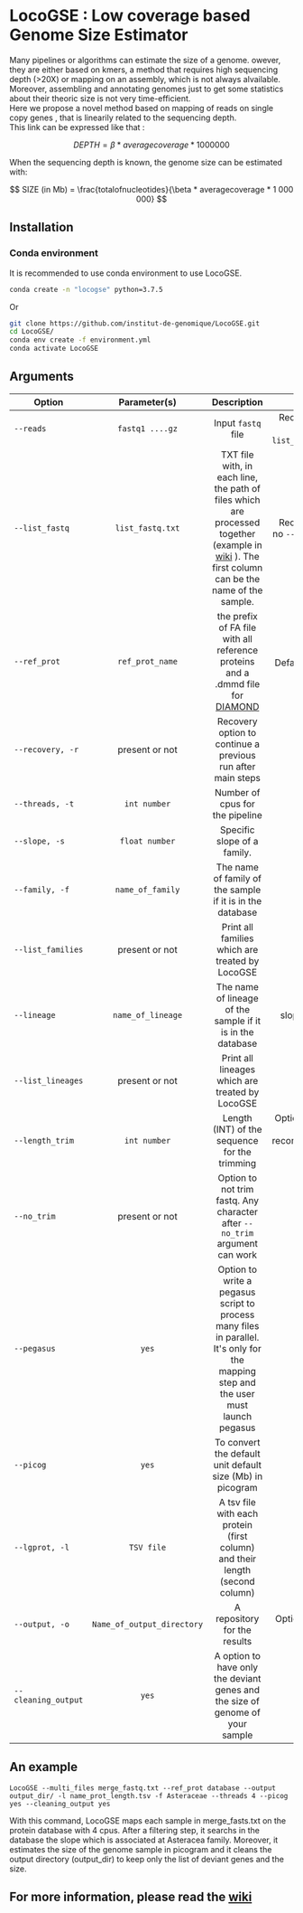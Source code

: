 # LocoGSE : Low coverage based Genome Size Estimator

Many pipelines or algorithms can estimate the size of a genome. owever, they are either based on kmers, a method that requires high sequencing depth (>20X) or mapping on an assembly, which is not always alvailable.   
Moreover, assembling and annotating genomes just to get some statistics about their theoric size is not very time-efficient.  
Here we propose a novel method based on mapping of reads on single copy genes , that is linearily related to the sequencing depth.  
This link can be expressed like that :


$$ DEPTH = \beta *  averagecoverage  * 1 000 000 $$

When the sequencing depth is known, the genome size can be estimated with:


$$ SIZE (in Mb) = \frac{totalofnucleotides}{\beta * averagecoverage * 1 000 000} $$


## Installation

### Conda environment 

It is recommended to use conda environment to use LocoGSE.

```bash
conda create -n "locogse" python=3.7.5
```
Or
```bash
git clone https://github.com/institut-de-genomique/LocoGSE.git
cd LocoGSE/
conda env create -f environment.yml
conda activate LocoGSE
```


## Arguments

|  Option  |  Parameter(s)  |  Description  |  Requirement  |
|---   |:-:   |:-:   |--:  |
|  `--reads`  |  `fastq1 ....gz`  |  Input `fastq` file |  Required if there is no `--list_fastq`argument |
|  `--list_fastq`  |  `list_fastq.txt`  |  TXT file with, in each line, the path of files which are processed together (example in [wiki](https://github.com/institut-de-genomique/LocoGSE/wiki/4.LocoGSE-tutorial) ). The first column can be the name of the sample. |  Required if there is no `--reads`argument |
|  `--ref_prot`  |  `ref_prot_name`  | the prefix of FA file with all reference proteins and a .dmmd  file for [DIAMOND](https://github.com/bbuchfink/diamond)  |  Required. By Default : `OneKpGenes database`  | 
| `--recovery, -r`  | present or not |  Recovery option to continue a previous run after main steps  |  Optional  |
| `--threads, -t`  |  `int number`  |  Number of cpus for the pipeline  |  Optional  |
|  `--slope, -s `  |  `float number` |  Specific slope of a family.  |  Optional |
|  `--family, -f`  |  `name_of_family`  |  The name of family of the sample if it is in the database  |  Optional if any slope are given  |
|  `--list_families`  |  present or not  |  Print all families which are treated by LocoGSE   |  Optional  |
|  `--lineage`  |  `name_of_lineage`  |  The name of lineage of the sample if it is in the database  |  Optional if any slope or family are given  |
|  `--list_lineages`  |  present or not  |  Print all lineages which are treated by LocoGSE   |  Optional  |
| `--length_trim`  |  `int number`  |  Length (INT) of the sequence for the trimming  |  Optional (by default : 100) but not recommended if it is not for a new calibration |
|  `--no_trim`  |  present or not  |  Option to not trim fastq. Any character after `--no_trim` argument can work  |  Optional  | 
|  `--pegasus`  |  `yes`  |  Option to write a pegasus script to process many files in parallel. It's only for the mapping step and the user must launch pegasus  |  Optional  |
|  `--picog` |   `yes`  |  To convert the default unit default size (Mb) in picogram   |  Optional  |
|  `--lgprot, -l`  |  `TSV file`  |  A tsv file with each protein (first column) and their length (second column)  |  Optional  |
|  `--output, -o` |  `Name_of_output_directory`  |  A repository for the results  |  Optional. By default : results/   |
|  `--cleaning_output`  |  `yes`  |  A option to have only the deviant genes and the size of genome of your sample  |  Optional  |


## An example

`LocoGSE --multi_files merge_fastq.txt --ref_prot database --output output_dir/ -l name_prot_length.tsv -f Asteraceae --threads 4 --picog yes --cleaning_output yes `

With this command, LocoGSE maps each sample in merge_fasts.txt on the protein database with 4 cpus. After a filtering step, it searchs in the database the slope which is associated at Asteracea family. Moreover, it estimates the size of the genome sample in picogram and it cleans the output directory (output_dir) to keep only the list of deviant genes and the size.

## For more information, please read the [wiki](https://github.com/institut-de-genomique/LocoGSE/wiki/1.Home)


